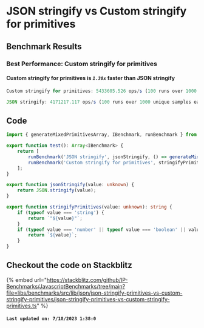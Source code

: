 # JSON stringify vs Custom stringify for primitives

## Benchmark Results

### Best Performance: **Custom stringify for primitives**

#### **Custom stringify for primitives** is **_`1.30x`_** faster than **JSON stringify**

```typescript
Custom stringify for primitives: 5433605.526 ops/s (100 runs over 1000 unique samples each)
```

```typescript
JSON stringify: 4171217.117 ops/s (100 runs over 1000 unique samples each)
```

## Code

```typescript
import { generateMixedPrimitivesArray, IBenchmark, runBenchmark } from '@javascript-benchmarks/shared';

export function test(): Array<IBenchmark> {
    return [
        runBenchmark('JSON stringify', jsonStringify, () => generateMixedPrimitivesArray(1000)),
        runBenchmark('Custom stringify for primitives', stringifyPrimitives, () => generateMixedPrimitivesArray(1000)),
    ];
}

export function jsonStringify(value: unknown) {
    return JSON.stringify(value);
}

export function stringifyPrimitives(value: unknown): string {
    if (typeof value === 'string') {
        return `"${value}"`;
    }
    if (typeof value === 'number' || typeof value === 'boolean' || value === null) {
        return `${value}`;
    }
}
```

## Checkout the code on Stackblitz

{% embed url="https://stackblitz.com/github/IP-Benchmarks/JavascriptBenchmarks/tree/main?file=libs/benchmarks/src/lib/json/json-stringify-primitives-vs-custom-stringify-primitives/json-stringify-primitives-vs-custom-stringify-primitives.ts" %}

#### `Last updated on: 7/18/2023 1:38:0`
